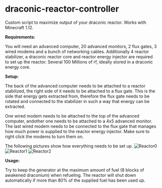 
# draconic-reactor-controller

Custom script to maximize output of your draconic reactor. Works with Minecraft 1.12.


__Requirements:__

You will need an advanced computer, 20 advanced monitors, 2 flux gates, 3 wired modems and a bunch of networking cables. 
Additionally 4 reactor stabilizer, a draconic reactor core and reactor energy injector are required to set up the reactor.
Several 100 Millions of rf, ideally stored in a draconic energy core.

__Setup:__

The back of the advanced computer needs to be attached to a reactor stabilized, the right side of it needs to be attached to a flux gate. This is the side that energy gets extracted from, therefore the flux gate needs to be rotated and connected to the stabilizer in such a way that energy can be extracted.

One wired modem needs to be attached to the top of the advanced computer, andother one needs to be attached to a 4x5 advanced monitor. The last wired modem needs to be connected to the flux gate that manages how much power is supplied to the reactor energy injector. Make sure to right click the modems to turn them on.

The following pictures show how everything needs to be set up.
![Reactor0](https://user-images.githubusercontent.com/964368/120327826-78d08780-c2ea-11eb-9a23-1d5af24aace6.png)
![Reactor1](https://user-images.githubusercontent.com/964368/120327835-7bcb7800-c2ea-11eb-857c-bfbde29165e0.png)
![Reactor2](https://user-images.githubusercontent.com/964368/120327840-7d953b80-c2ea-11eb-94f8-f7b23f7149c2.png)

__Usage:__

Try to keep the generator at the maximum amount of fuel (8 blocks of awakened draconium) when refueling. The reactor will shut down automatically if more than 80% of the supplied fuel has been used up. 
